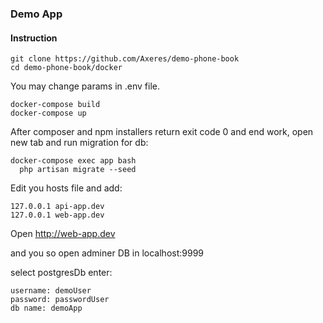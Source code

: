 ### Demo App

#### Instruction
```
git clone https://github.com/Axeres/demo-phone-book
cd demo-phone-book/docker
```

You may change params in .env file.

```
docker-compose build
docker-compose up
```

After composer and npm installers return exit code 0 and end work, open new tab and run migration for db:
```
docker-compose exec app bash 
  php artisan migrate --seed
```


Edit you hosts file and add:
```
127.0.0.1 api-app.dev
127.0.0.1 web-app.dev
```

Open http://web-app.dev

and you so open adminer DB in localhost:9999

select postgresDb
enter:
```
username: demoUser
password: passwordUser
db name: demoApp
```






